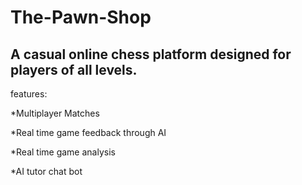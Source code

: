 # The-Pawn-Shop

## A casual online chess platform designed for players of all levels. 

features:

*Multiplayer Matches

*Real time game feedback through AI

*Real time game analysis

*AI tutor chat bot
